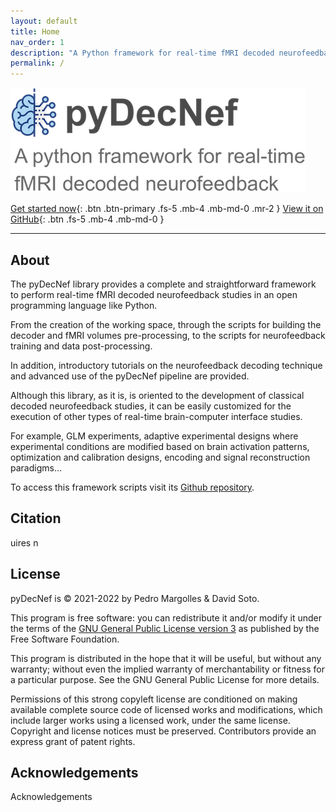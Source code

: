 ```yaml
---
layout: default
title: Home
nav_order: 1
description: "A Python framework for real-time fMRI decoded neurofeedback"
permalink: /
---
```


![pyDecNef logo](/assets/images/wide_logo2.png)
  
[Get started now](https://pedromargolles.github.io/pyDecNef/docs/installation){: .btn .btn-primary .fs-5 .mb-4 .mb-md-0 .mr-2 } [View it on GitHub](https://github.com/pedromargolles/pyDecNef){: .btn .fs-5 .mb-4 .mb-md-0 }

---

## About

The pyDecNef library provides a complete and straightforward framework to perform real-time fMRI decoded neurofeedback studies in an open programming language like Python.

From the creation of the working space, through the scripts for building the decoder and fMRI volumes pre-processing, to the scripts for neurofeedback training and data post-processing. 

In addition, introductory tutorials on the neurofeedback decoding technique and advanced use of the pyDecNef pipeline are provided.

Although this library, as it is, is oriented to the development of classical decoded neurofeedback studies, it can be easily customized for the execution of other types of real-time brain-computer interface studies.

For example, GLM experiments, adaptive experimental designs where experimental conditions are modified based on brain activation patterns, optimization and calibration designs, encoding and signal reconstruction paradigms...

To access this framework scripts visit its [Github repository](https://github.com/pedromargolles/pyDecNef).

## Citation

<div class="code-example" markdown="1">
uires n
</div>

## License

pyDecNef is © 2021-2022 by Pedro Margolles & David Soto.

This program is free software: you can redistribute it and/or modify it under the terms of the [GNU General Public License version 3](https://github.com/pedromargolles/pyDecNef/blob/main/LICENSE) as published by the Free Software Foundation.

This program is distributed in the hope that it will be useful, but without any warranty; without even the implied warranty of merchantability or fitness for a particular purpose. See the GNU General Public License for more details.

Permissions of this strong copyleft license are conditioned on making available complete source code of licensed works and modifications, which include larger works using a licensed work, under the same license. Copyright and license notices must be preserved. Contributors provide an express grant of patent rights.

## Acknowledgements

Acknowledgements